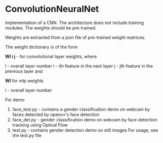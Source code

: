 # ConvolutionNeuralNet

Implementation of a CNN. The architecture does not include training modules. The weights should be pre-trained.

Weights are extracted from a json file of pre-trained weight matrices.

The weight dictionary is of the form

**Wl i j**  - for convolutional layer weights, where

l - overall layer number
i - ith feature in the next layer
j - jth feature in the previous layer and

**Wl** for mlp weights

l - overall layer number


For demo

1. face_test.py - contains a gender classification demo on webcam by faces   detected by opencv's face detection
2. face_det.py - gender classification demo on webcam by face detection tracking using Optical Flow
3.  test.py - contains gender detection demo on still images
For usage, see the test.py file



